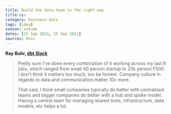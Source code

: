 ```yaml
---
title: Build the data team in the right way
title-cs: 
category: business-data
tags: [idea]
season: autumn
dates: [15 Sep 2021, 15 Sep 2021]
sources: Misc
---
```


**Ray Buhr, [dbt Slack](https://getdbt.slack.com/archives/C022A67TLFL/p1629901727222200?thread_ts=1629894719.221900&cid=C022A67TLFL)**
> Pretty sure I've done every combination of it working across my last 6 jobs, which ranged from small 40 person startup to 20k person F500. I don't think it matters too much, too be honest. Company culture in regards to data and communication matter 10x more.
> 
> That said, I think small companies typically do better with centralized teams and bigger companies do better with a hub and spoke model. Having a central team for managing shared tools, infrastructure, data models, etc helps a lot.